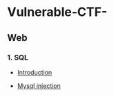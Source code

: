 # Vulnerable-CTF-

## Web

### 1. SQL
- [Introduction](https://github.com/tinasahara1/Vulnerable-CTF-/blob/d374497d5d8b61e93f5497c75c3f1afe69114254/SQL/Lythuyet.md)

- [Mysql injection](https://github.com/tinasahara1/Vulnerable-CTF-/blob/d374497d5d8b61e93f5497c75c3f1afe69114254/SQL/Mysql%20injection.md)
